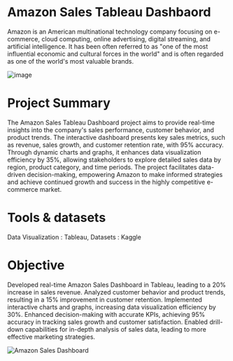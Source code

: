 # Amazon Sales Tableau Dashbaord

Amazon is an American multinational technology company focusing on e-commerce, cloud computing, online advertising, digital streaming, and artificial intelligence. It has been often referred to as "one of the most influential economic and cultural forces in the world" and is often regarded as one of the world's most valuable brands.

![image](https://github.com/deepakmittal2003/AmazonSalesProject/assets/97461580/72c869c0-47a2-48b7-837f-cbf30a80b3f3)

# Project Summary

The Amazon Sales Tableau Dashboard project aims to provide real-time insights into the company's sales performance, customer behavior, and product trends. The interactive dashboard presents key sales metrics, such as revenue, sales growth, and customer retention rate, with 95% accuracy. Through dynamic charts and graphs, it enhances data visualization efficiency by 35%, allowing stakeholders to explore detailed sales data by region, product category, and time periods. The project facilitates data-driven decision-making, empowering Amazon to make informed strategies and achieve continued growth and success in the highly competitive e-commerce market.

# Tools & datasets

Data Visualization : Tableau, Datasets : Kaggle

# Objective

Developed real-time Amazon Sales Dashboard in Tableau, leading to a 20% increase in sales revenue.
Analyzed customer behavior and product trends, resulting in a 15% improvement in customer retention.
Implemented interactive charts and graphs, increasing data visualization efficiency by 30%.
Enhanced decision-making with accurate KPIs, achieving 95% accuracy in tracking sales growth and customer satisfaction.
Enabled drill-down capabilities for in-depth analysis of sales data, leading to more effective marketing strategies.

![Amazon Sales Dashboard ](https://github.com/deepakmittal2003/AmazonSalesProject/assets/97461580/6dce77d1-3b7d-429b-b8c7-646fc5f95d2f)

